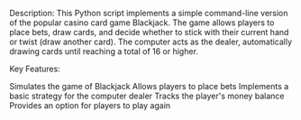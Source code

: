Description:
This Python script implements a simple command-line version of the popular casino card game Blackjack. The game allows players to place bets, draw cards, and decide whether to stick with their current hand or twist (draw another card). The computer acts as the dealer, automatically drawing cards until reaching a total of 16 or higher.

Key Features:

Simulates the game of Blackjack
Allows players to place bets 
Implements a basic strategy for the computer dealer
Tracks the player's money balance 
Provides an option for players to play again 

